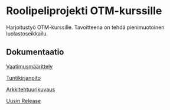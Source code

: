 ﻿# Roolipeliprojekti OTM-kurssille

Harjoitustyö OTM-kurssille. Tavoitteena on tehdä pienimuotoinen luolastoseikkailu.

## Dokumentaatio

[Vaatimusmäärittely](https://github.com/toukkeli/otm-harjoitustyo/blob/master/dokumentaatio/vaatimusmaarittely.md)

[Tuntikirjanpito](https://github.com/toukkeli/otm-harjoitustyo/blob/master/dokumentaatio/tuntikirjanpito.md)


[Arkkitehtuurikuvaus](https://github.com/toukkeli/otm-harjoitustyo/blob/master/dokumentaatio/arkkitehtuuri.md)

[Uusin Release](https://github.com/toukkeli/otm-harjoitustyo/releases/tag/viikko5)